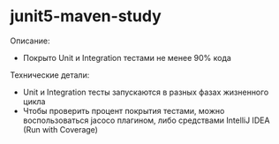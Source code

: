 # junit5-maven-study

Описание:

- Покрыто Unit и Integration тестами не менее 90% кода

Технические детали:

- Unit и Integration тесты запускаются в разных фазах жизненного цикла
- Чтобы проверить процент покрытия тестами, можно воспользоваться jacoco плагином, либо средствами IntelliJ IDEA (Run
  with Coverage)
